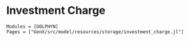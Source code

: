 # Investment Charge
```@autodocs
Modules = [DOLPHYN]
Pages = ["GenX/src/model/resources/storage/investment_charge.jl"]
```